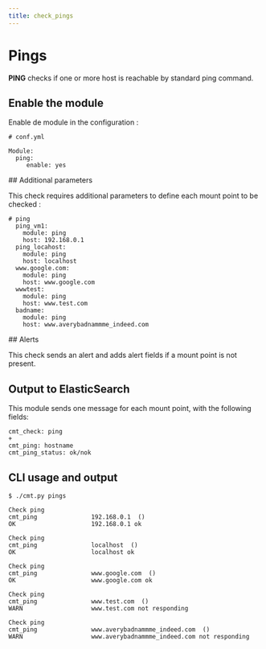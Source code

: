 ```yaml
---
title: check_pings
---
```


# Pings

**PING** checks if one or more host is reachable by standard ping command.

## Enable the module

Enable de module in the configuration :

    # conf.yml

	Module:
  	  ping:
  	     enable: yes

## Additional parameters

This check requires additional parameters to define each mount point to be checked :

	# ping
	  ping_vm1:
	    module: ping
	    host: 192.168.0.1
	  ping_locahost:
	    module: ping
	    host: localhost
	  www.google.com:
	    module: ping
	    host: www.google.com
	  wwwtest:
	    module: ping
	    host: www.test.com    
	  badname:
	    module: ping
	    host: www.averybadnammme_indeed.com  


## Alerts

This check sends an alert and adds alert fields if a mount point is not present.


## Output to ElasticSearch

This module sends one message for each mount point, with the following fields:

	cmt_check: ping
	+
	cmt_ping: hostname
	cmt_ping_status: ok/nok

## CLI usage and output

	$ ./cmt.py pings

	Check ping 
	cmt_ping               192.168.0.1  () 
	OK                     192.168.0.1 ok

	Check ping 
	cmt_ping               localhost  () 
	OK                     localhost ok

	Check ping 
	cmt_ping               www.google.com  () 
	OK                     www.google.com ok

	Check ping 
	cmt_ping               www.test.com  () 
	WARN                   www.test.com not responding

	Check ping 
	cmt_ping               www.averybadnammme_indeed.com  () 
	WARN                   www.averybadnammme_indeed.com not responding





